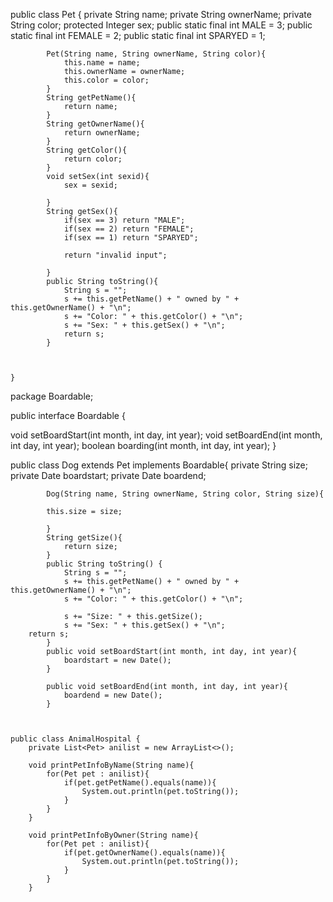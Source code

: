 public class Pet {
			private String name;
			private String ownerName;
			private String color;
			protected Integer sex;
			public static final int MALE = 3;
			public static final int FEMALE = 2;
			public static final int SPARYED = 1;
			
			
			
			Pet(String name, String ownerName, String color){
				this.name = name;
				this.ownerName = ownerName;
				this.color = color;
			}
			String getPetName(){
				return name;
			}
			String getOwnerName(){
				return ownerName;
			}
			String getColor(){
				return color;
			}
			void setSex(int sexid){
				sex = sexid;
				
			}
			String getSex(){
				if(sex == 3) return "MALE"; 
				if(sex == 2) return "FEMALE"; 
				if(sex == 1) return "SPARYED"; 
				 
				return "invalid input";
				
			}
			public String toString(){
				String s = "";
				s += this.getPetName() + " owned by " + this.getOwnerName() + "\n"; 
				s += "Color: " + this.getColor() + "\n"; 
				s += "Sex: " + this.getSex() + "\n";
				return s;
			}
		
			
			
	}
package Boardable;
	
public interface Boardable {
			 
  void setBoardStart(int month, int day, int year); 
	void setBoardEnd(int month, int day, int year); 
	boolean boarding(int month, int day, int year); 
	}


public class Dog extends Pet implements Boardable{
			private String size;
			private Date boardstart;
			private Date boardend;
			
			Dog(String name, String ownerName, String color, String size){
				
			this.size = size;
				
			}
			String getSize(){
				return size;
			}
			public String toString() {
				String s = "";
				s += this.getPetName() + " owned by " + this.getOwnerName() + "\n"; 
				s += "Color: " + this.getColor() + "\n"; 
				
				s += "Size: " + this.getSize();
				s += "Sex: " + this.getSex() + "\n";
		return s;
			}
			public void setBoardStart(int month, int day, int year){
				boardstart = new Date();
			}
			
			public void setBoardEnd(int month, int day, int year){
				boardend = new Date();
			}
			
      
      
	public class AnimalHospital {
		private List<Pet> anilist = new ArrayList<>();
		
		void printPetInfoByName(String name){
			for(Pet pet : anilist){
				if(pet.getPetName().equals(name)){
					System.out.println(pet.toString());
				}
			}
		}
		
		void printPetInfoByOwner(String name){
			for(Pet pet : anilist){
				if(pet.getOwnerName().equals(name)){
					System.out.println(pet.toString());
				}
			}
		}
		

